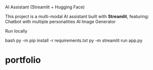 AI Assistant (Streamlit + Hugging Face)

This project is a multi-modal AI assistant built with **Streamlit**, featuring:
Chatbot with multiple personalities
AI Image Generator

Run locally

bash
py -m pip install -r requirements.txt
py -m streamlit run app.py
# portfolio